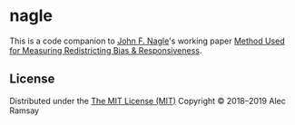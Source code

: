 # nagle

This is a code companion to [John F. Nagle](https://www.cmu.edu/physics/people/faculty/nagle.html)'s working paper [Method Used for Measuring Redistricting Bias & Responsiveness](https://www.cmu.edu/physics/people/faculty/nagle.html).

## License

Distributed under the [The MIT License (MIT)](https://github.com/alecramsay/nagle/blob/master/LICENSE) Copyright © 2018–2019 Alec Ramsay
